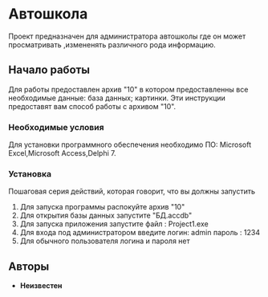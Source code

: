 ﻿# Автошкола



Проект предназначен для администратора автошколы где он может просматривать ,измененять различного рода информацию. 



## Начало работы 



Для работы предоставлен архив "10" в котором предоставленны все необходимые данные: база данных; картинки. Эти инструкции предоставят вам способ работы с архивом "10".


### Необходимые условия

Для установки программного обеспечения необходимо ПО: Microsoft Excel,Microsoft Access,Delphi 7.


### Установка




Пошаговая серия действий, которая говорит, что вы должны запустить

 1. Для запуска программы распокуйте архив "10"
 2. Для открытия базы данных запустите "БД.accdb"
 3. Для запуска приложения запустите файл : Project1.exe 
 4.  Для входа под администратором введите логин: admin  пароль : 1234
 5. Для обычного пользователя логина и пароля нет


## Авторы

* **Неизвестен**
